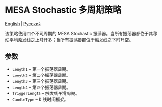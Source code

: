 # MESA Stochastic 多周期策略
[English](README.md) | [Русский](README_ru.md)

该策略使用四个不同周期的 MESA Stochastic 振荡器。当所有振荡器都位于其移动平均触发线之上时开多；当所有振荡器都位于触发线之下时开空。

## 参数
- `Length1` – 第一个振荡器周期。
- `Length2` – 第二个振荡器周期。
- `Length3` – 第三个振荡器周期。
- `Length4` – 第四个振荡器周期。
- `TriggerLength` – 触发线平滑周期。
- `CandleType` – K 线时间框架。
